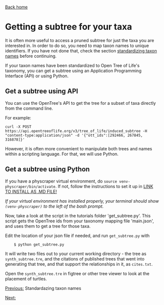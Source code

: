 [Back home](../README.md)

# Getting a subtree for your taxa

It is often more useful to access a pruned subtree for just the taxa you are interested in.
In order to do so, you need to map taxon names to unique identifiers. If you have not done that, check the section [standardizing taxon names](mds/tnrs.md) before continuing.

If your taxon names have been standardized to Open Tree of Life's taxonomy, you can get a subtree using an Application Programming Interface (API) or using Python.

## Get a subtree using API
You can use the OpenTree's API to get the tree for a subset of taxa directly from the command line.

For example:
```
curl -X POST https://api.opentreeoflife.org/v3/tree_of_life/induced_subtree -H "content-type:application/json" -d '{"ott_ids":[292466, 267845, 316878]}'
```

However, it is often more convenient to manipulate both trees and names within a scripting language. For that, we will use Python.

## Get a subtree using Python
<!--We will use wrappers developed in the python packages Physcraper and Peyotl to make it easier to work with the Open Tree API

They are already installed on the cluster, in a python virtual environment.

To run these analyses on the cluster, activate the python virtual environment (this loads the installed modules)
```
source /class/molevol-software/venv-physcraper/bin/activate

```

To install and run on your own laptop see the instructions on https://github.com/McTavishLab/physcraper/blob/master/INSTALL

-->

If you have a physcraper virtual environment, do `source venv-physcraper/bin/activate`. If not, follow the instructions to set it up in [LINK TO INSTALL AS .MD FILE!](https://github.com/McTavishLab/physcraper/blob/master/INSTALL.md)

*If your virtual environment has installed properly, your terminal should show `(venv-physcraper)` to the left of the bash prompt.*

Now, take a look at the script in the tutorials folder 'get_subtree.py'.
This script gets the OpenTree ids from your taxonomy mapping file 'main.json',
and uses them to get a tree for those taxa.

Edit the location of your json file if needed, and run `get_subtree.py` with
```
    $ python get_subtree.py
```

It will write two files out to your current working directory - the tree as `synth_subtree.tre`, and the citations of published trees that went into generating that tree, and that support the relationships in it, as `cites.txt`.

Open the `synth_subtree.tre` in figtree or other tree viewer to look at the placement of turtles.

[Previous:](tnrs.md) Standardazing taxon names

[Next:]() 

